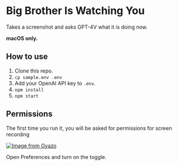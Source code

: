 # Big Brother Is Watching You

Takes a screenshot and asks GPT-4V what it is doing now.

**macOS only.**

## How to use

1. Clone this repo.
1. `cp sample.env .env`
1. Add your OpenAI API key to `.env`.
1. `npm install`
1. `npm start`

## Permissions

The first time you run it, you will be asked for permissions for screen recording

[![Image from Gyazo](https://i.gyazo.com/070dfc163a3e23015b86e097192041be.png)](https://gyazo.com/070dfc163a3e23015b86e097192041be)

Open Preferences and turn on the toggle.
